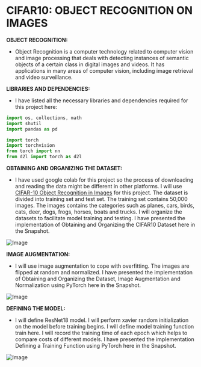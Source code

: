 # **CIFAR10: OBJECT RECOGNITION ON IMAGES**

**OBJECT RECOGNITION:**
- Object Recognition is a computer technology related to computer vision and image processing that deals with detecting instances of semantic objects of a certain class in digital images and videos. It has applications in many areas of computer vision, including image retrieval and video surveillance.

**LIBRARIES AND DEPENDENCIES:**
- I have listed all the necessary libraries and dependencies required for this project here:

```javascript
import os, collections, math
import shutil
import pandas as pd

import torch
import torchvision
from torch import nn
from d2l import torch as d2l
```

**OBTAINING AND ORGANIZING THE DATASET:**
- I have used google colab for this project so the process of downloading and reading the data might be different in other platforms. I will use [CIFAR-10 Object Recognition in Images](https://www.kaggle.com/c/cifar-10) for this project. The dataset is divided into training set and test set. The training set contains 50,000 images. The images contains the categories such as planes, cars, birds, cats, deer, dogs, frogs, horses, boats and trucks. I will organize the datasets to facilitate model training and testing. I have presented the implementation of Obtaining and Organizing the CIFAR10 Dataset here in the Snapshot.

![Image](https://github.com/ThinamXx/300Days__MachineLearningDeepLearning/blob/main/Images/Day%20157.PNG)

**IMAGE AUGMENTATION:**
- I will use image augmentation to cope with overfitting. The images are flipped at random and normalized. I have presented the implementation of Obtaining and Organizing the Dataset, Image Augmentation and Normalization using PyTorch here in the Snapshot. 

![Image](https://github.com/ThinamXx/300Days__MachineLearningDeepLearning/blob/main/Images/Day%20158.PNG)

**DEFINING THE MODEL:**
- I will define ResNet18 model. I will perform xavier random initialization on the model before training begins. I will define model training function train here. I will record the training time of each epoch which helps to compare costs of different models. I have presented the implementation Defining a Training Function using PyTorch here in the Snapshot. 

![Image](https://github.com/ThinamXx/300Days__MachineLearningDeepLearning/blob/main/Images/Day%20159.PNG)
